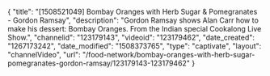 {
    "title": "[1508521049] Bombay Oranges with Herb Sugar & Pomegranates - Gordon Ramsay",
    "description": "Gordon Ramsay shows Alan Carr how to make his dessert: Bombay Oranges. From the Indian special Cookalong Live Show.",
    "channelid": "123179143",
    "videoid": "123179462",
    "date_created": "1267173242",
    "date_modified": "1508373765",
    "type": "captivate",
    "layout": "channelVideo",
    "url": "\/food-network\/bombay-oranges-with-herb-sugar-pomegranates-gordon-ramsay\/123179143-123179462"
}